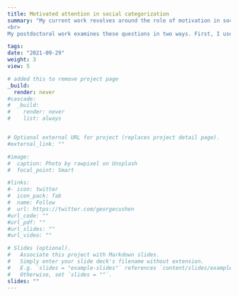 ```yaml
---
title: Motivated attention in social categorization
summary: "My current work revolves around the role of motivation in social categorization. I examine how motivations stemming from structural inequalities and shared schemas can influence the way we organize the social world through attention (Allidina & Cunningham, 2023, PSPR). Rather than assuming that people simply divide the social world into the most salient categories available to them, this work aims to uncover how the very categories we form can perpetuate systemic inequalities. 
<br>
My postdoctoral work examines these questions in two ways. First, I use similarity perceptions to examine the relative weight perceivers place on dimensions like race, gender, and age when making sense of others. Second, I use artificial social groups to understand the causal effects of motivations and the mechanisms through which they act on attention."

tags:
date: "2021-09-29"
weight: 3
view: 5

# added this to remove project page
_build:
  render: never
#cascade:
#  _build:
#    render: never
#    list: always


# Optional external URL for project (replaces project detail page).
#external_link: ""

#image:
#  caption: Photo by rawpixel on Unsplash
#  focal_point: Smart

#links:
#- icon: twitter
#  icon_pack: fab
#  name: Follow
#  url: https://twitter.com/georgecushen
#url_code: ""
#url_pdf: ""
#url_slides: ""
#url_video: ""

# Slides (optional).
#   Associate this project with Markdown slides.
#   Simply enter your slide deck's filename without extension.
#   E.g. `slides = "example-slides"` references `content/slides/example-slides.md`.
#   Otherwise, set `slides = ""`.
slides: ""
---
```


